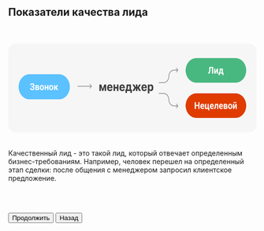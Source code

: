 <br>
<br>

## Показатели качества лида

<br>
<br>

<img src="4ScreenImage.png" alt="" width="100%" height="180px"/>

<br>
<br>

Качественный лид - это такой лид, который отвечает определенным бизнес-требованиям. Например, человек  перешел на определенный этап сделки: после общения с менеджером запросил клиентское предложение.

<br>
<br>

<button b_to="/demo/cpl/5Screen.md" b_type="fill" b_theme="primary">Продолжить</button>
<button b_to="/demo/cpl/3Screen.md" b_type="outline" b_theme="secondary">Назад</button>